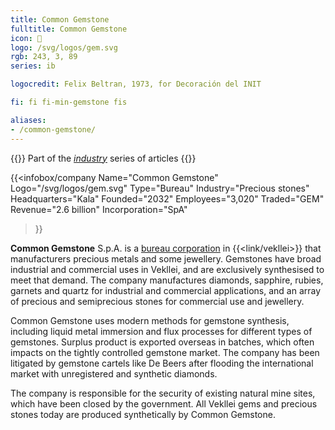 ```yaml
---
title: Common Gemstone
fulltitle: Common Gemstone
icon: 💎
logo: /svg/logos/gem.svg
rgb: 243, 3, 89
series: ib

logocredit: Felix Beltran, 1973, for Decoración del INIT

fi: fi fi-min-gemstone fis

aliases:
- /common-gemstone/
---
```

{{<note series>}}
 Part of the *[industry](/industry/)* series of articles
{{</note>}}

{{<infobox/company
	  Name="Common Gemstone"
	  Logo="/svg/logos/gem.svg"
	  Type="Bureau"
	  Industry="Precious stones"
	  Headquarters="Kala"
	  Founded="2032"
	  Employees="3,020"
	  Traded="GEM"
	  Revenue="2.6 billion"
	  Incorporation="SpA"
  >}}

<span class="fi fi-min-gemstone fis"></span> **Common Gemstone** S.p.A. is a [bureau corporation](/bureaus/) in {{<link/vekllei>}} that manufacturers precious metals and some jewellery. Gemstones have broad industrial and commercial uses in Vekllei, and are exclusively synthesised to meet that demand. The company manufactures diamonds, sapphire, rubies, garnets and quartz for industrial and commercial applications, and an array of precious and semiprecious stones for commercial use and jewellery.

Common Gemstone uses modern methods for gemstone synthesis, including liquid metal immersion and flux processes for different types of gemstones. Surplus product is exported overseas in batches, which often impacts on the tightly controlled gemstone market. The company has been litigated by gemstone cartels like De Beers after flooding the international market with unregistered and synthetic diamonds.

The company is responsible for the security of existing natural mine sites, which have been closed by the government. All Vekllei gems and precious stones today are produced synthetically by Common Gemstone.

